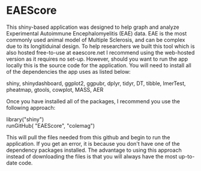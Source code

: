 # EAEScore
This shiny-based application was designed to help graph and analyze Experimental Autoimmune Encephalomyelitis (EAE) data. EAE is the most commonly used animal model of Multiple Sclerosis, and can be complex due to its longitiduinal design. To help researchers we built this tool which is also hosted free-to-use at eaescore.net
I recommend using the web-hosted version as it requires no set-up. However, should you want to run the app locally this is the source code for the application. You will need to install all of the dependencies the app uses as listed below:

shiny,
shinydashboard,
ggplot2,
ggpubr,
dplyr,
tidyr,
DT,
tibble,
lmerTest,
pheatmap,
gtools,
cowplot,
MASS,
AER


Once you have installed all of the packages, I recommend you use the following approach:

library("shiny") <br>
runGitHub( "EAEScore", "colemag")

This will pull the files needed from this github and begin to run the application. If you get an error, it is because you don't have one of the dependency packages installed. The advantage to using this approach instead of downloading the files is that you will always have the most up-to-date code.
